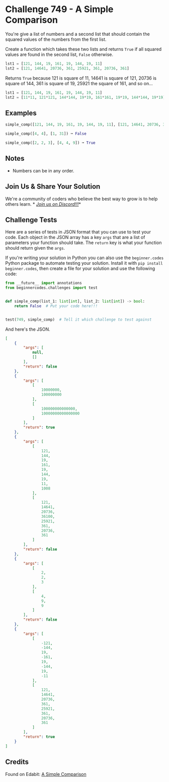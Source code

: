 # Challenge 749 - A Simple Comparison

You're give a list of numbers and a second list that should contain the squared values of the numbers from the first list.

Create a function which takes these two lists and returns `True` if all squared values are found in the second list, `False` otherwise.
```python
lst1 = [121, 144, 19, 161, 19, 144, 19, 11]  
lst2 = [121, 14641, 20736, 361, 25921, 361, 20736, 361]
```
Returns `True` because 121 is square of 11, 14641 is square of 121, 20736 is square of 144, 361 is square of 19, 25921 the square of 161, and so on...
```python
lst1 = [121, 144, 19, 161, 19, 144, 19, 11] 
lst2 = [11*11, 121*121, 144*144, 19*19, 161*161, 19*19, 144*144, 19*19]
```
## Examples
```python
simple_comp([121, 144, 19, 161, 19, 144, 19, 11], [121, 14641, 20736, 361, 25921, 361, 20736, 361]) ➞ True

simple_comp([4, 4], [1, 31]) ➞ False

simple_comp([2, 2, 3], [4, 4, 9]) ➞ True
```
## Notes

- Numbers can be in any order.

## Join Us & Share Your Solution

We're a community of coders who believe the best way to grow is to help others learn. *
*[Join us on Discord!!!](https://discord.gg/sfHykntuGy)**

## Challenge Tests

Here are a series of tests in JSON format that you can use to test your code. Each object in the JSON array has a
key `args` that are a list of parameters your function should take. The `return` key is what your function should return
given the `args`.

If you're writing your solution in Python you can also use the `beginner.codes` Python package to automate testing your
solution. Install it with `pip install beginner.codes`, then create a file for your solution and use the following code:

```python
from __future__ import annotations
from beginnercodes.challenges import test


def simple_comp(list_1: list[int], list_2: list[int]) -> bool:
    return False  # Put your code here!!!


test(749, simple_comp)  # Tell it which challenge to test against
```

And here's the JSON.

```json
[
    {
        "args": [
            null,
            []
        ],
        "return": false
    },
    {
        "args": [
            [
                10000000,
                100000000
            ],
            [
                100000000000000,
                10000000000000000
            ]
        ],
        "return": true
    },
    {
        "args": [
            [
                121,
                144,
                19,
                161,
                19,
                144,
                19,
                11,
                1008
            ],
            [
                121,
                14641,
                20736,
                36100,
                25921,
                361,
                20736,
                361
            ]
        ],
        "return": false
    },
    {
        "args": [
            [
                2,
                2,
                3
            ],
            [
                4,
                9,
                9
            ]
        ],
        "return": false
    },
    {
        "args": [
            [
                -121,
                -144,
                19,
                -161,
                19,
                -144,
                19,
                -11
            ],
            [
                121,
                14641,
                20736,
                361,
                25921,
                361,
                20736,
                361
            ]
        ],
        "return": true
    }
]
```

## Credits

Found on Edabit: [A Simple Comparison](https://edabit.com/challenge/YXjx9G5uQ4CdYPuB4)
